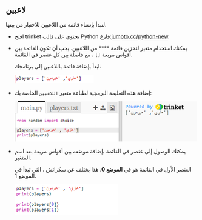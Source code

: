 ## لاعبين

لنبدأ بإنشاء قائمة من اللاعبين للاختيار من بينها.

+ افتح trinket يحتوي على قالب Python فارغ:<a href="http://jumpto.cc/python-new" target="_blank">jumpto.cc/python-new</a>.

+ يمكنك استخدام متغير لتخزين قائمة **** من اللاعبين. يجب أن تكون القائمة بين أقواس مربعة `[]` ، مع فاصلة بين كل عنصر في القائمة.
    
    ابدأ بإضافة قائمة باللاعبين إلى برنامجك.
    
    ![لقطة الشاشة](images/team-create-players.png)

+ إضافة هذه التعليمة البرمجية لطباعة متغير `اللاعبين` الخاصة بك:
    
    ![لقطة الشاشة](images/team-print-players.png)

+ يمكنك الوصول إلى عنصر في القائمة بإضافة موضعه بين أقواس مربعة بعد اسم المتغير.
    
    العنصر الأول في القائمة هو في **الموضع 0**. هذا يختلف عن سكراتش ، التي تبدأ في الموضع 1.
    
    ![لقطة الشاشة](images/team-print-players-index.png)